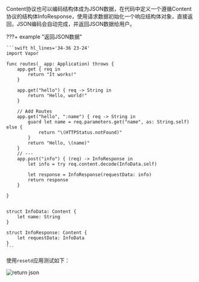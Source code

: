 
Content协议也可以编码结构体成为JSON数据，在代码中定义一个遵循Content协议的结构体InfoResponse，使用请求数据初始化一个响应结构体对象，直接返回，JSON编码会自动完成，并返回JSON数据给用户。

???+ example "返回JSON数据"

    ```swift hl_lines='34-36 23-24'
    import Vapor

    func routes(_ app: Application) throws {
        app.get { req in
            return "It works!"
        }

        app.get("hello") { req -> String in
            return "Hello, world!"
        }
        
        // Add Routes
        app.get("hello", ":name") { req -> String in
            guard let name = req.parameters.get("name", as: String.self) else {
                return "\(HTTPStatus.notFound)"
            }
            return "Hello, \(name)"
        }
        // ---
        app.post("info") { (req) -> InfoResponse in
            let info = try req.content.decode(InfoData.self)
            
            let response = InfoResponse(requestData: info)
            return response
        }
        
    }


    struct InfoData: Content {
        let name: String
    }

    struct InfoResponse: Content {
        let requestData: InfoData
    }
    ```


使用`resetd`应用测试如下：

![return json](/assets/return-json.png)

